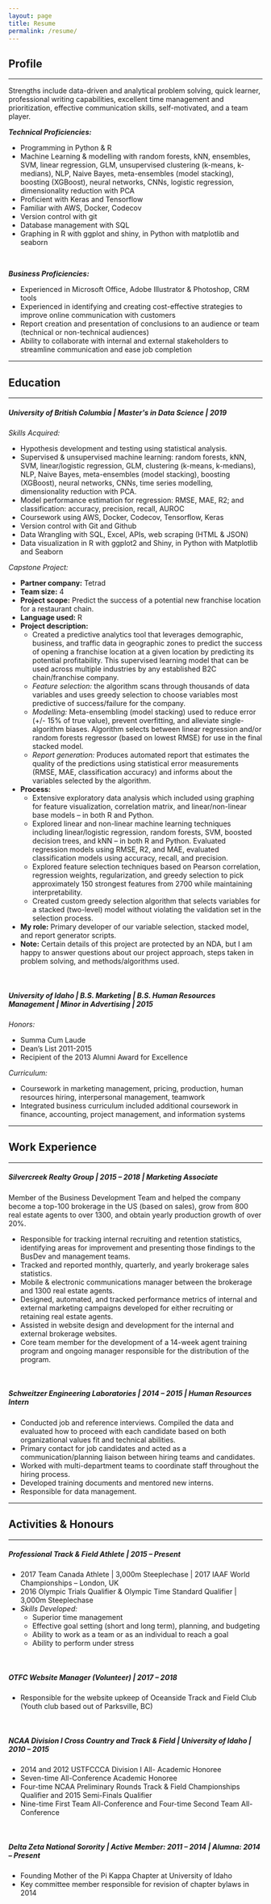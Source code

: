 ```yaml
---
layout: page
title: Resume
permalink: /resume/
---
```


## Profile
-------------------------------------------------------------

Strengths include data-driven and analytical problem solving, quick learner, professional writing capabilities, excellent time management and prioritization, effective communication skills, self-motivated, and a team player.
<br>

***Technical Proficiencies:***
- Programming in Python & R
- Machine Learning & modelling with random forests, kNN, ensembles, SVM, linear regression, GLM, unsupervised clustering (k-means, k-medians), NLP, Naive Bayes, meta-ensembles (model stacking), boosting (XGBoost), neural networks, CNNs, logistic regression, dimensionality reduction with PCA
- Proficient with Keras and Tensorflow
- Familiar with AWS, Docker, Codecov
- Version control with git
- Database management with SQL
- Graphing in R with ggplot and shiny, in Python with matplotlib and seaborn
<br>

***Business Proficiencies:***
- Experienced in Microsoft Office, Adobe Illustrator & Photoshop, CRM tools 
- Experienced in identifying and creating cost-effective strategies to improve online communication with customers
- Report creation and presentation of conclusions to an audience or team (technical or non-technical audiences)
- Ability to collaborate with internal and external stakeholders to streamline communication and ease job completion

--------------------------------------------------------------------------------

## Education
--------------------------------------------------------------------------------

##### University of British Columbia \| Master's in Data Science \| 2019

*Skills Acquired:*
- Hypothesis development and testing using statistical analysis.
- Supervised & unsupervised machine learning: random forests, kNN, SVM, linear/logistic regression, GLM, clustering (k-means, k-medians), NLP, Naive Bayes, meta-ensembles (model stacking), boosting (XGBoost), neural networks, CNNs, time series modelling, dimensionality reduction with PCA.
- Model performance estimation for regression: RMSE, MAE, R2; and classification: accuracy, precision, recall, AUROC
- Coursework using AWS, Docker, Codecov, Tensorflow, Keras
- Version control with Git and Github
- Data Wrangling with SQL, Excel, APIs, web scraping (HTML & JSON)
- Data visualization in R with ggplot2 and Shiny, in Python with Matplotlib and Seaborn 



*Capstone Project:*
- **Partner company:** Tetrad
- **Team size:** 4
- **Project scope:** Predict the success of a potential new franchise location for a restaurant chain.
- **Language used:** R
- **Project description:** 
    - Created a predictive analytics tool that leverages demographic, business, and traffic data in geographic zones to predict the success of opening a franchise location at a given location by predicting its potential profitability. This supervised learning model that can be used across multiple industries by any established B2C chain/franchise company.
    - *Feature selection:* the algorithm scans through thousands of data variables and uses greedy selection to choose variables most predictive of success/failure for the company.
    - *Modelling:* Meta-ensembling (model stacking) used to reduce error (+/- 15% of true value), prevent overfitting, and alleviate single-algorithm biases. Algorithm selects between linear regression and/or random forests regressor (based on lowest RMSE) for use in the final stacked model.
    - *Report generation:* Produces automated report that estimates the quality of the predictions using statistical error measurements (RMSE, MAE, classification accuracy) and informs about the variables selected by the algorithm.
- **Process:**
    - Extensive exploratory data analysis which included using graphing for feature visualization, correlation matrix, and linear/non-linear base models – in both R and Python.
    - Explored linear and non-linear machine learning techniques including linear/logistic regression, random forests, SVM, boosted decision trees, and kNN – in both R and Python. Evaluated regression models using RMSE, R2, and MAE, evaluated classification models using accuracy, recall, and precision.
    - Explored feature selection techniques based on Pearson correlation, regression weights, regularization, and greedy selection to pick approximately 150 strongest features from 2700 while maintaining interpretability.
    - Created custom greedy selection algorithm that selects variables for a stacked (two-level) model without violating the validation set in the selection process. 
- **My role:** Primary developer of our variable selection, stacked model, and report generator scripts.
- **Note:** Certain details of this project are protected by an NDA, but I am happy to answer questions about our project approach, steps taken in problem solving, and methods/algorithms used.

<br>

##### University of Idaho \|  B.S. Marketing \| B.S. Human Resources Management \| Minor in Advertising \| 2015

*Honors:*
- Summa Cum Laude
- Dean’s List 2011-2015
- Recipient of the 2013 Alumni Award for Excellence


*Curriculum:*
- Coursework in marketing management, pricing, production, human resources hiring, interpersonal management, teamwork
- Integrated business curriculum included additional coursework in finance, accounting, project management, and information systems

---------------------------------------------------------------------------------

## Work Experience
----------------------------------------------------------------------------------

##### Silvercreek Realty Group \| 2015 – 2018 \| Marketing Associate

Member of the Business Development Team and helped the company become a top-100 brokerage in the US (based on sales),
grow from 800 real estate agents to over 1300, and obtain yearly production growth of over 20%.
- Responsible for tracking internal recruiting and retention statistics, identifying areas for improvement and presenting those findings to the BusDev and management teams.
- Tracked and reported monthly, quarterly, and yearly brokerage sales statistics.
- Mobile & electronic communications manager between the brokerage and 1300 real estate agents.
- Designed, automated, and tracked performance metrics of internal and external marketing campaigns developed for either recruiting or retaining real estate agents.
- Assisted in website design and development for the internal and external brokerage websites.
- Core team member for the development of a 14-week agent training program and ongoing manager responsible for the distribution of the program.

<br>

##### Schweitzer Engineering Laboratories \| 2014 – 2015 \| Human Resources Intern
- Conducted job and reference interviews. Compiled the data and evaluated how to proceed with each candidate based on both organizational values fit and technical abilities.
- Primary contact for job candidates and acted as a communication/planning liaison between hiring teams and candidates.
- Worked with multi-department teams to coordinate staff throughout the hiring process.
- Developed training documents and mentored new interns.
- Responsible for data management.

----------------------------------------------------------------------------

## Activities & Honours
----------------------------------------------------------------------------

##### Professional Track & Field Athlete   \|   2015 – Present
- 2017 Team Canada Athlete    \|    3,000m Steeplechase    \|   2017 IAAF World Championships – London, UK
- 2016 Olympic Trials Qualifier & Olympic Time Standard Qualifier    \|    3,000m Steeplechase
- *Skills Developed:*
    - Superior time management
    - Effective goal setting (short and long term), planning, and budgeting
    - Ability to work as a team or as an individual to reach a goal
    - Ability to perform under stress
    
<br>

##### OTFC Website Manager (Volunteer)    \|    2017 – 2018
- Responsible for the website upkeep of Oceanside Track and Field Club (Youth club based out of Parksville, BC)

<br>

##### NCAA Division I Cross Country and Track & Field   \|   University of Idaho   \|   2010 – 2015
- 2014 and 2012 USTFCCCA Division I All- Academic Honoree
- Seven-time All-Conference Academic Honoree
- Four-time NCAA Preliminary Rounds Track & Field Championships Qualifier and 2015 Semi-Finals Qualifier
- Nine-time First Team All-Conference and Four-time Second Team All-Conference

<br>

##### Delta Zeta National Sorority   \|   Active Member: 2011 – 2014   \|   Alumna: 2014 – Present
- Founding Mother of the Pi Kappa Chapter at University of Idaho 
- Key committee member responsible for revision of chapter bylaws in 2014

